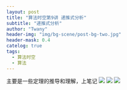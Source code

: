 ```yaml
---
layout: post
title: "算法时空第9讲 递推式分析"
subtitle: "递推式分析"
author: "Twany"
header-img: "img/bg-scene/post-bg-two.jpg"
header-mask: 0.4
catelog: true
tags:
  - 算法时空
  - 算法
---
```


主要是一些定理的推导和理解，上笔记
![](https://i.loli.net/2019/07/18/5d2ff38dd16ba62692.jpg)
![](https://i.loli.net/2019/07/18/5d2ff396cfeb770290.jpg)
![](https://i.loli.net/2019/07/18/5d2ff3a2ace6136133.jpg)

